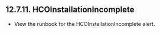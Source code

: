 ## 12.7.11. HCOInstallationIncomplete

- View the runbook for the HCOInstallationIncomplete alert.

